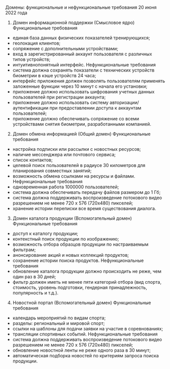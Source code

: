 Домены: функциональные и нефункциональные требования
20 июня 2022 года
1. Домен информационной поддержки (Смысловое ядро)
  Функциональные требования
  - единая база данных физических показателей тренирующихся;
  - геолокация клиентов;
  - сопряжение с дополнительными устройствами;
  - вход в зарегистрированный аккаунт пользователя с различных типов устройств;
  - интуитивнопонятный интерфейс.
  Нефункциональные требования
  - система должна сохранять показатели с технических устройств биометрии в кэше устройств 24 часа;
  - интерфейс приложения должен позволять пользователям применять заложенные функции через 10 минут с начала его установки;
  - приложение должно использовать шифрования учетных данных пользователей при регистрации аккаунта;
  - приложение должно использовать систему авторизации/аутентификации при предоставлении доступа к аккаунтам пользователей;
  - приложение должно обеспечивать сопряжение со всеми устройствами снятия биометрии, разработанными компанией. 

2. Домен обмена информацией (Общий домен)
  Функциональные требования
  - настройка подписки или рассылки с новостных ресурсов;
  - наличие мессенджера или почтового сервиса;
  - список контактов;
  - целевой поиск пользователей в радиусе 30 километров для планирования совместных занятий;
  - возможность обмена ссылками на ресурсы и файлами. 
  Нефункциональные требования 
  - одновременная работа 1000000 пользователей;
  - система должна обеспечивать передачу файлов размером до 1 Гб;
  - система должна поддерживать воспроизведение потокового видео разрешением не менее 720 х 576 (720х480) пикселей;
  - хранение истории переписки все время существования диалога.
  
3. Домен каталога продукции (Вспомогательный домен)
  Функциональные требования
  - доступ к каталогу продукции;
  - контекстный поиск продукции по изображению;
  - возможность отбора образцов продукции по настраиваемым фильтрам;
  - анонсирование акций и новых коллекций продуктов;
  - сохранение истории поиска продуктов.
  Нефункциональные требования
  - обновление каталога продукции должно происходить не реже, чем один раз в 30 дней;
  - фильтр должен иметь не менее пяти категорий отбора (вид спорта, стоимость, уровень подготовки, гендерная принадлежность, популярность и т.д.).  

4. Новостной портал (Вспомогательный домен)
 Функциональные требования
 - календарь мероприятий по видам спорта;
 - разделы: региональный и мировой спорт;
 - ссылки на шаблоны для подачи заявки на участие в соревнованиях;
 - трансляции спортивных событий.
  Нефункциональные требования 
 - система должна поддерживать воспроизведение потокового видео разрешением не менее 720 х 576 (720х480) пикселей;
 - обновление новостной ленты не реже одного раза в 30 минут;
 - автоматическая подборка новостей по критериям запроса  поиска продукции.  
